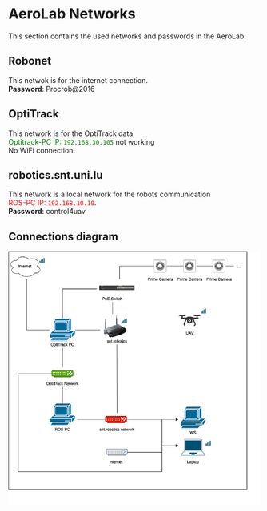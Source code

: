 # AeroLab Networks
This section contains the used networks and passwords in the AeroLab.

## Robonet
This netwok is for the internet connection.  
**Password**: Procrob@2016  

## OptiTrack
This network is for the OptiTrack data  
<span style="color: green">Optitrack-PC IP: `192.168.30.105`</span> not working  
No WiFi connection.  

## robotics.snt.uni.lu 
This network is a local network for the robots communication  
<span style="color: red">ROS-PC IP: `192.168.10.10`</span>.  
**Password**: control4uav  

## Connections diagram
![Diagram](aeroLab.png)



